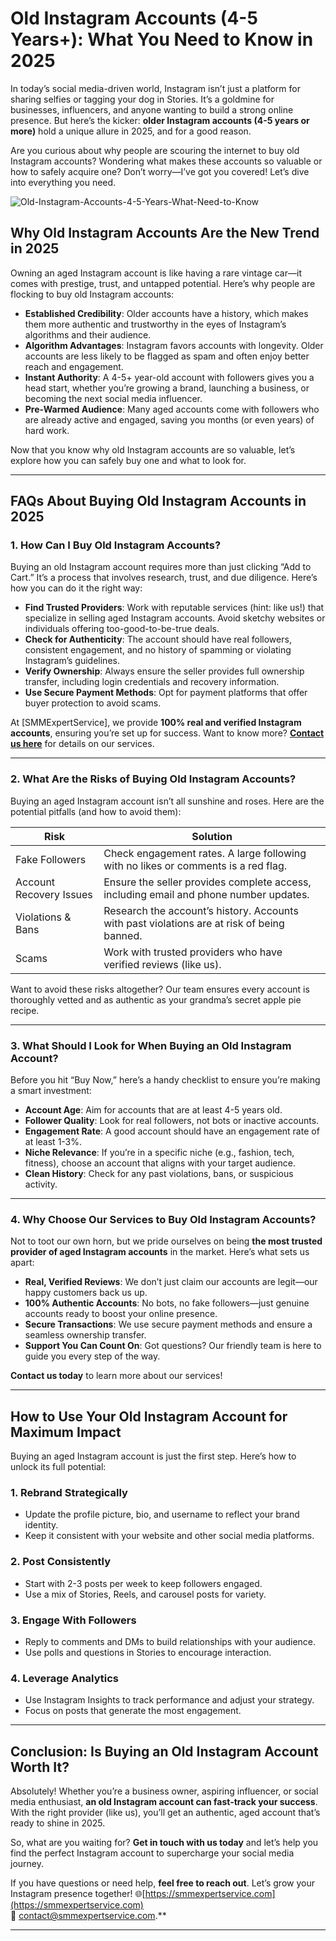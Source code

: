 # Old Instagram Accounts (4-5 Years+): What You Need to Know in 2025

In today’s social media-driven world, Instagram isn’t just a platform for sharing selfies or tagging your dog in Stories. It’s a goldmine for businesses, influencers, and anyone wanting to build a strong online presence. But here’s the kicker: **older Instagram accounts (4-5 years or more)** hold a unique allure in 2025, and for a good reason.

Are you curious about why people are scouring the internet to buy old Instagram accounts? Wondering what makes these accounts so valuable or how to safely acquire one? Don’t worry—I’ve got you covered! Let’s dive into everything you need.


![Old-Instagram-Accounts-4-5-Years-What-Need-to-Know
](https://github.com/SMMExpertService/Old-Instagram-Accounts-4-5-Years-What-Need-to-Know/blob/8a8e9c6996cc42dd681b40b03d43936e968830d4/Buy%20Old%20Instagram-min.jpg)

## Why Old Instagram Accounts Are the New Trend in 2025

Owning an aged Instagram account is like having a rare vintage car—it comes with prestige, trust, and untapped potential. Here’s why people are flocking to buy old Instagram accounts:

- **Established Credibility**: Older accounts have a history, which makes them more authentic and trustworthy in the eyes of Instagram’s algorithms and their audience.
- **Algorithm Advantages**: Instagram favors accounts with longevity. Older accounts are less likely to be flagged as spam and often enjoy better reach and engagement.
- **Instant Authority**: A 4-5+ year-old account with followers gives you a head start, whether you’re growing a brand, launching a business, or becoming the next social media influencer.
- **Pre-Warmed Audience**: Many aged accounts come with followers who are already active and engaged, saving you months (or even years) of hard work.

Now that you know why old Instagram accounts are so valuable, let’s explore how you can safely buy one and what to look for.

---

## **FAQs About Buying Old Instagram Accounts in 2025**

### 1. **How Can I Buy Old Instagram Accounts?**

Buying an old Instagram account requires more than just clicking “Add to Cart.” It’s a process that involves research, trust, and due diligence. Here’s how you can do it the right way:

- **Find Trusted Providers**: Work with reputable services (hint: like us!) that specialize in selling aged Instagram accounts. Avoid sketchy websites or individuals offering too-good-to-be-true deals.
- **Check for Authenticity**: The account should have real followers, consistent engagement, and no history of spamming or violating Instagram’s guidelines.
- **Verify Ownership**: Always ensure the seller provides full ownership transfer, including login credentials and recovery information.
- **Use Secure Payment Methods**: Opt for payment platforms that offer buyer protection to avoid scams.

At [SMMExpertService], we provide **100% real and verified Instagram accounts**, ensuring you’re set up for success. Want to know more? **[Contact us here](#)** for details on our services.

---

### 2. **What Are the Risks of Buying Old Instagram Accounts?**

Buying an aged Instagram account isn’t all sunshine and roses. Here are the potential pitfalls (and how to avoid them):

| **Risk**                   | **Solution**                                                                 |
|----------------------------|-----------------------------------------------------------------------------|
| Fake Followers             | Check engagement rates. A large following with no likes or comments is a red flag. |
| Account Recovery Issues    | Ensure the seller provides complete access, including email and phone number updates. |
| Violations & Bans          | Research the account’s history. Accounts with past violations are at risk of being banned. |
| Scams                      | Work with trusted providers who have verified reviews (like us). |

Want to avoid these risks altogether? Our team ensures every account is thoroughly vetted and as authentic as your grandma’s secret apple pie recipe.

---

### 3. **What Should I Look for When Buying an Old Instagram Account?**

Before you hit “Buy Now,” here’s a handy checklist to ensure you’re making a smart investment:

- **Account Age**: Aim for accounts that are at least 4-5 years old.
- **Follower Quality**: Look for real followers, not bots or inactive accounts.
- **Engagement Rate**: A good account should have an engagement rate of at least 1-3%.
- **Niche Relevance**: If you’re in a specific niche (e.g., fashion, tech, fitness), choose an account that aligns with your target audience.
- **Clean History**: Check for any past violations, bans, or suspicious activity.

---

### 4. **Why Choose Our Services to Buy Old Instagram Accounts?**

Not to toot our own horn, but we pride ourselves on being **the most trusted provider of aged Instagram accounts** in the market. Here’s what sets us apart:

- **Real, Verified Reviews**: We don’t just claim our accounts are legit—our happy customers back us up.
- **100% Authentic Accounts**: No bots, no fake followers—just genuine accounts ready to boost your online presence.
- **Secure Transactions**: We use secure payment methods and ensure a seamless ownership transfer.
- **Support You Can Count On**: Got questions? Our friendly team is here to guide you every step of the way.

**Contact us today** to learn more about our services!

---

## **How to Use Your Old Instagram Account for Maximum Impact**

Buying an aged Instagram account is just the first step. Here’s how to unlock its full potential:

### **1. Rebrand Strategically**
- Update the profile picture, bio, and username to reflect your brand identity.
- Keep it consistent with your website and other social media platforms.

### **2. Post Consistently**
- Start with 2-3 posts per week to keep followers engaged.
- Use a mix of Stories, Reels, and carousel posts for variety.

### **3. Engage With Followers**
- Reply to comments and DMs to build relationships with your audience.
- Use polls and questions in Stories to encourage interaction.

### **4. Leverage Analytics**
- Use Instagram Insights to track performance and adjust your strategy.
- Focus on posts that generate the most engagement.

---

## **Conclusion: Is Buying an Old Instagram Account Worth It?**

Absolutely! Whether you’re a business owner, aspiring influencer, or social media enthusiast, **an old Instagram account can fast-track your success**. With the right provider (like us), you’ll get an authentic, aged account that’s ready to shine in 2025.

So, what are you waiting for? **Get in touch with us today** and let’s help you find the perfect Instagram account to supercharge your social media journey.

If you have questions or need help, **feel free to reach out**. Let’s grow your Instagram presence together!
🌐[https://smmexpertservice.com](https://smmexpertservice.com)  
📧 [contact@smmexpertservice.com](mailto:contact@smmexpertservice.com).**  

---
